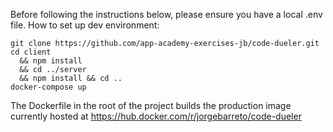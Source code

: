 Before following the instructions below, please ensure you have a local .env file. How to set up dev environment:

```
git clone https://github.com/app-academy-exercises-jb/code-dueler.git
cd client 
  && npm install 
  && cd ../server
  && npm install && cd ..
docker-compose up
```

The Dockerfile in the root of the project builds the production image currently hosted at https://hub.docker.com/r/jorgebarreto/code-dueler